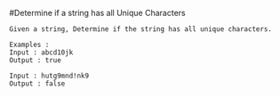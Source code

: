#Determine if a string has all Unique Characters

	Given a string, Determine if the string has all unique characters.

	Examples :
	Input : abcd10jk
	Output : true

	Input : hutg9mnd!nk9
	Output : false